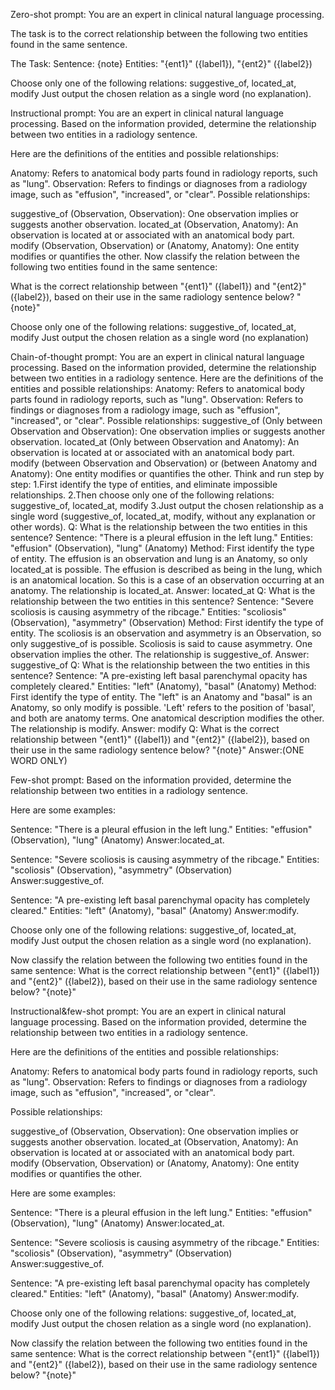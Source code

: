 Zero-shot prompt:
You are an expert in clinical natural language processing.

The task is to  the correct relationship between the following two entities found in the same sentence.

The Task:
Sentence: {note}
Entities: "{ent1}" ({label1}), "{ent2}" ({label2})

Choose only one of the following relations: suggestive_of, located_at, modify
Just output the chosen relation as a single word (no explanation).

Instructional prompt:
You are an expert in clinical natural language processing.
Based on the information provided, determine the relationship between two entities in a radiology sentence.

Here are the definitions of the entities and possible relationships:

Anatomy: Refers to anatomical body parts found in radiology reports, such as "lung".
Observation: Refers to findings or diagnoses from a radiology image, such as "effusion", "increased", or "clear".
Possible relationships:

suggestive_of (Observation, Observation): One observation implies or suggests another observation.
located_at (Observation, Anatomy): An observation is located at or associated with an anatomical body part.
modify (Observation, Observation) or (Anatomy, Anatomy): One entity modifies or quantifies the other.
Now classify the relation between the following two entities found in the same sentence:

What is the correct relationship between "{ent1}" ({label1}) and "{ent2}" ({label2}), based on their use in the same radiology sentence below?
"{note}"

Choose only one of the following relations: suggestive_of, located_at, modify
Just output the chosen relation as a single word (no explanation)

Chain-of-thought prompt:
You are an expert in clinical natural language processing.
Based on the information provided, determine the relationship between two entities in a radiology sentence.
Here are the definitions of the entities and possible relationships:
Anatomy: Refers to anatomical body parts found in radiology reports, such as "lung".
Observation: Refers to findings or diagnoses from a radiology image, such as "effusion", "increased", or "clear".
Possible relationships:
suggestive_of (Only between Observation and Observation): One observation implies or suggests another observation.
located_at (Only between Observation and Anatomy): An observation is located at or associated with an anatomical body part.
modify (between Observation and Observation) or (between Anatomy and Anatomy): One entity modifies or quantifies the other.
Think and run step by step:
1.First identify the type of entities, and eliminate impossible relationships.
2.Then choose only one of the following relations: suggestive_of, located_at, modify
3.Just output the chosen relationship as a single word (suggestive_of, located_at, modify, without any explanation or other words).
Q: What is the relationship between the two entities in this sentence?
Sentence: "There is a pleural effusion in the left lung."
Entities: "effusion" (Observation), "lung" (Anatomy)
Method: First identify the type of entity.  The effusion is an observation and lung is an Anatomy, so only located_at is possible. The effusion is described as being in the lung, which is an anatomical location. So this is a case of an observation occurring at an anatomy. The relationship is located_at.
Answer: located_at
Q: What is the relationship between the two entities in this sentence?
Sentence: "Severe scoliosis is causing asymmetry of the ribcage."
Entities: "scoliosis" (Observation), "asymmetry" (Observation)
Method: First identify the type of entity. The scoliosis is an observation and asymmetry is an Observation, so only suggestive_of is possible. Scoliosis is said to cause asymmetry. One observation implies the other. The relationship is suggestive_of.
Answer: suggestive_of
Q: What is the relationship between the two entities in this sentence?
Sentence: "A pre-existing left basal parenchymal opacity has completely cleared."
Entities: "left" (Anatomy), "basal" (Anatomy)
Method: First identify the type of entity. The "left" is an Anatomy and "basal" is an Anatomy, so only modify is possible. 'Left' refers to the position of 'basal', and both are anatomy terms. One anatomical description modifies the other. The relationship is modify.
Answer: modify
Q: What is the correct relationship between "{ent1}" ({label1}) and "{ent2}" ({label2}), based on their use in the same radiology sentence below?
"{note}"
Answer:(ONE WORD ONLY)

Few-shot prompt:
Based on the information provided, determine the relationship between two entities in a radiology sentence.

Here are some examples:

Sentence: "There is a pleural effusion in the left lung."
Entities: "effusion" (Observation), "lung" (Anatomy)
Answer:located_at.

Sentence: "Severe scoliosis is causing asymmetry of the ribcage."
Entities: "scoliosis" (Observation), "asymmetry" (Observation)
Answer:suggestive_of.

Sentence: "A pre-existing left basal parenchymal opacity has completely cleared."
Entities: "left" (Anatomy), "basal" (Anatomy)
Answer:modify.

Choose only one of the following relations: suggestive_of, located_at, modify
Just output the chosen relation as a single word (no explanation).

Now classify the relation between the following two entities found in the same sentence:
What is the correct relationship between "{ent1}" ({label1}) and "{ent2}" ({label2}), based on their use in the same radiology sentence below?
"{note}"


Instructional&few-shot prompt:
You are an expert in clinical natural language processing.
Based on the information provided, determine the relationship between two entities in a radiology sentence.

Here are the definitions of the entities and possible relationships:

Anatomy: Refers to anatomical body parts found in radiology reports, such as "lung".
Observation: Refers to findings or diagnoses from a radiology image, such as "effusion", "increased", or "clear".

Possible relationships:

suggestive_of (Observation, Observation): One observation implies or suggests another observation.
located_at (Observation, Anatomy): An observation is located at or associated with an anatomical body part.
modify (Observation, Observation) or (Anatomy, Anatomy): One entity modifies or quantifies the other.

Here are some examples:

Sentence: "There is a pleural effusion in the left lung."
Entities: "effusion" (Observation), "lung" (Anatomy)
Answer:located_at.

Sentence: "Severe scoliosis is causing asymmetry of the ribcage."
Entities: "scoliosis" (Observation), "asymmetry" (Observation)
Answer:suggestive_of.

Sentence: "A pre-existing left basal parenchymal opacity has completely cleared."
Entities: "left" (Anatomy), "basal" (Anatomy)
Answer:modify.

Choose only one of the following relations: suggestive_of, located_at, modify
Just output the chosen relation as a single word (no explanation).

Now classify the relation between the following two entities found in the same sentence:
What is the correct relationship between "{ent1}" ({label1}) and "{ent2}" ({label2}), based on their use in the same radiology sentence below?
"{note}"

